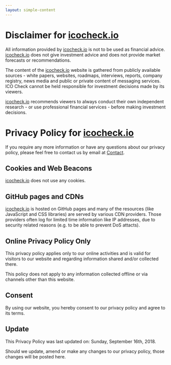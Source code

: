 ```yaml
---
layout: simple-content
---
```


# Disclaimer for [icocheck.io](https://icocheck.io)

All information provided by [icocheck.io](https://icocheck.io) is not to be used as financial advice. [icocheck.io](https://icocheck.io) does not give investment advice and does not provide market forecasts or recommendations.    
         
The content of the [icocheck.io](https://icocheck.io) website is gathered from publicly available sources - white papers, websites, roadmaps, interviews, reports, company registry, news media and public or private content of messaging services. ICO Check cannot be held responsible for investment decisions made by its viewers.    
      
[icocheck.io](https://icocheck.io) recommends viewers to always conduct their own independent research - or use professional financial services - before making investment decisions.     
            
# Privacy Policy for [icocheck.io](https://icocheck.io)
If you require any more information or have any questions about our privacy policy, please feel free to contact us by email at [Contact](mailto:diligencechecker@protonmail.com).

## Cookies and Web Beacons
[icocheck.io](https://icocheck.io) does not use any cookies.

## GitHub pages and CDNs
[icocheck.io](https://icocheck.io) is hosted on GitHub pages and many of the resources (like JavaScript and CSS libraries) are served by various CDN providers. Those providers often log for limited time information like IP addresses, due to security related reasons (e.g. to be able to prevent DoS attacts). 

## Online Privacy Policy Only
This privacy policy applies only to our online activities and is valid for visitors to our website and regarding information shared and/or collected there.

This policy does not apply to any information collected offline or via channels other than this website.

## Consent
By using our website, you hereby consent to our privacy policy and agree to its terms.

## Update
This Privacy Policy was last updated on: Sunday, September 16th, 2018.

Should we update, amend or make any changes to our privacy policy, those changes will be posted here.
